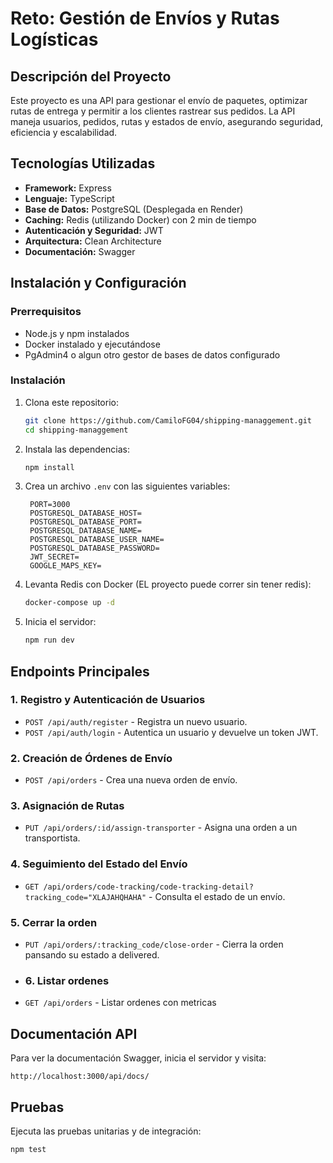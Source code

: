 # Reto: Gestión de Envíos y Rutas Logísticas

## Descripción del Proyecto
Este proyecto es una API para gestionar el envío de paquetes, optimizar rutas de entrega y permitir a los clientes rastrear sus pedidos. La API maneja usuarios, pedidos, rutas y estados de envío, asegurando seguridad, eficiencia y escalabilidad.

## Tecnologías Utilizadas
- **Framework:** Express
- **Lenguaje:** TypeScript
- **Base de Datos:** PostgreSQL (Desplegada en Render)
- **Caching:** Redis (utilizando Docker) con 2 min de tiempo
- **Autenticación y Seguridad:** JWT
- **Arquitectura:** Clean Architecture
- **Documentación:** Swagger

## Instalación y Configuración
### Prerrequisitos
- Node.js y npm instalados
- Docker instalado y ejecutándose
- PgAdmin4 o algun otro gestor de bases de datos configurado

### Instalación
1. Clona este repositorio:
   ```sh
   git clone https://github.com/CamiloFG04/shipping-managgement.git
   cd shipping-managgement
   ```
2. Instala las dependencias:
   ```sh
   npm install
   ```
3. Crea un archivo `.env` con las siguientes variables:
   ```env
    PORT=3000
    POSTGRESQL_DATABASE_HOST=
    POSTGRESQL_DATABASE_PORT=
    POSTGRESQL_DATABASE_NAME=
    POSTGRESQL_DATABASE_USER_NAME=
    POSTGRESQL_DATABASE_PASSWORD=
    JWT_SECRET=
    GOOGLE_MAPS_KEY=
   ```
4. Levanta Redis con Docker (EL proyecto puede correr sin tener redis):
   ```sh
   docker-compose up -d
   ```
5. Inicia el servidor:
   ```sh
   npm run dev
   ```

## Endpoints Principales

### 1. Registro y Autenticación de Usuarios
- `POST /api/auth/register` - Registra un nuevo usuario.
- `POST /api/auth/login` - Autentica un usuario y devuelve un token JWT.

### 2. Creación de Órdenes de Envío
- `POST /api/orders` - Crea una nueva orden de envío.

### 3. Asignación de Rutas
- `PUT /api/orders/:id/assign-transporter` - Asigna una orden a un transportista.

### 4. Seguimiento del Estado del Envío
- `GET /api/orders/code-tracking/code-tracking-detail?tracking_code="XLAJAHQHAHA"` - Consulta el estado de un envío.

### 5. Cerrar la orden
- `PUT /api/orders/:tracking_code/close-order` - Cierra la orden pansando su estado a delivered.

- ### 6. Listar ordenes
- `GET /api/orders` - Listar ordenes con metricas

## Documentación API
Para ver la documentación Swagger, inicia el servidor y visita:
```
http://localhost:3000/api/docs/
```

## Pruebas
Ejecuta las pruebas unitarias y de integración:
```sh
npm test
```

